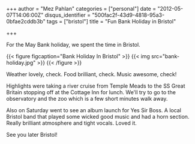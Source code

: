 +++
author = "Mez Pahlan"
categories = ["personal"]
date = "2012-05-07T14:06:00Z"
disqus_identifier = "500fac2f-43d9-4818-95a3-0bfae2cddb3b"
tags = ["bristol"]
title = "Fun Bank Holiday in Bristol"

+++

For the May Bank holiday, we spent the time in Bristol.

{{< figure figcaption="Bank Holiday In Bristol" >}}
    {{< img src="bank-holiday.jpg" >}}
{{< /figure >}}

<!--more-->

Weather lovely, check. Food brilliant, check. Music awesome, check!

Highlights were taking a river cruise from Temple Meads to the SS Great Britain stopping off at the Cottage Inn for
lunch. We'll try to go to the observatory and the zoo which is a few short minutes walk away.

Also on Saturday went to see an album launch for Yes Sir Boss. A local Bristol band that played some wicked good music
and had a horn section. Really brilliant atmosphere and tight vocals. Loved it.

See you later Bristol!
